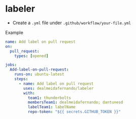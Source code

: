 # labeler

- Create a `.yml` file under `.github/workflow/your-file.yml`

Example

```yml
name: Add label on pull request
on:
  pull_request:
    types: [opened]

jobs:
  Add-label-on-pull-request:
    runs-on: ubuntu-latest
    steps:
      - name: Add label on pull request
        uses: dealmeidafernando/labeler
        with:
          team1: thunderbolts
          membersTeam1: dealmeidafernando; dantunesd
          labelTeam1: labelName
          repo-token: "${{ secrets.GITHUB_TOKEN }}"
```
